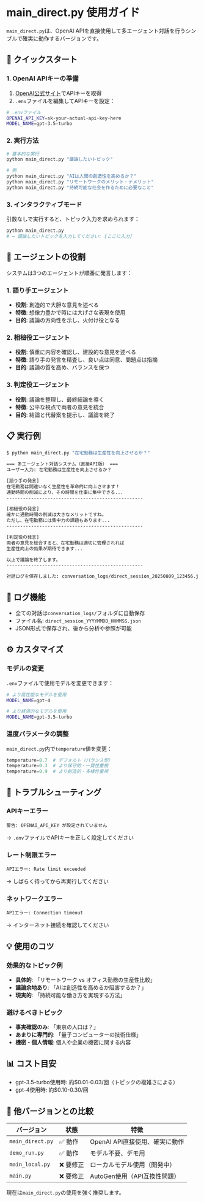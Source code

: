 # main_direct.py 使用ガイド

`main_direct.py`は、OpenAI APIを直接使用して多エージェント対話を行うシンプルで確実に動作するバージョンです。

## 🚀 クイックスタート

### 1. OpenAI APIキーの準備

1. [OpenAI公式サイト](https://platform.openai.com/api-keys)でAPIキーを取得
2. `.env`ファイルを編集してAPIキーを設定：

```bash
# .envファイル
OPENAI_API_KEY=sk-your-actual-api-key-here
MODEL_NAME=gpt-3.5-turbo
```

### 2. 実行方法

```bash
# 基本的な実行
python main_direct.py "議論したいトピック"

# 例
python main_direct.py "AIは人間の創造性を高めるか？"
python main_direct.py "リモートワークのメリット・デメリット"
python main_direct.py "持続可能な社会を作るために必要なこと"
```

### 3. インタラクティブモード

引数なしで実行すると、トピック入力を求められます：

```bash
python main_direct.py
# → 議論したいトピックを入力してください: [ここに入力]
```

## 🤖 エージェントの役割

システムは3つのエージェントが順番に発言します：

### 1. 語り手エージェント
- **役割**: 創造的で大胆な意見を述べる
- **特徴**: 想像力豊かで時には大げさな表現を使用
- **目的**: 議論の方向性を示し、火付け役となる

### 2. 相槌役エージェント  
- **役割**: 慎重に内容を確認し、建設的な意見を述べる
- **特徴**: 語り手の発言を精査し、良い点は同意、問題点は指摘
- **目的**: 議論の質を高め、バランスを保つ

### 3. 判定役エージェント
- **役割**: 議論を整理し、最終結論を導く
- **特徴**: 公平な視点で両者の意見を統合
- **目的**: 結論と代替案を提示し、議論を終了

## 📋 実行例

```bash
$ python main_direct.py "在宅勤務は生産性を向上させるか？"

=== 多エージェント対話システム（直接API版） ===
ユーザー入力: 在宅勤務は生産性を向上させるか？

[語り手の発言]
在宅勤務は間違いなく生産性を革命的に向上させます！
通勤時間の削減により、その時間を仕事に集中できる...
--------------------------------------------------

[相槌役の発言]  
確かに通勤時間の削減は大きなメリットですね。
ただし、在宅勤務には集中力の課題もあります...
--------------------------------------------------

[判定役の発言]
両者の意見を総合すると、在宅勤務は適切に管理されれば
生産性向上の効果が期待できます...

以上で議論を終了します。
--------------------------------------------------

対話ログを保存しました: conversation_logs/direct_session_20250809_123456.json
```

## 💾 ログ機能

- 全ての対話は`conversation_logs/`フォルダに自動保存
- ファイル名: `direct_session_YYYYMMDD_HHMMSS.json`
- JSON形式で保存され、後から分析や参照が可能

## ⚙️ カスタマイズ

### モデルの変更

`.env`ファイルで使用モデルを変更できます：

```bash
# より高性能なモデルを使用
MODEL_NAME=gpt-4

# より経済的なモデルを使用  
MODEL_NAME=gpt-3.5-turbo
```

### 温度パラメータの調整

`main_direct.py`内で`temperature`値を変更：

```python
temperature=0.7  # デフォルト（バランス型）
temperature=0.3  # より保守的・一貫性重視
temperature=0.9  # より創造的・多様性重視
```

## 🔧 トラブルシューティング

### APIキーエラー
```
警告: OPENAI_API_KEY が設定されていません
```
→ `.env`ファイルでAPIキーを正しく設定してください

### レート制限エラー
```
APIエラー: Rate limit exceeded
```
→ しばらく待ってから再実行してください

### ネットワークエラー
```  
APIエラー: Connection timeout
```
→ インターネット接続を確認してください

## 💡 使用のコツ

### 効果的なトピック例
- **具体的**: 「リモートワーク vs オフィス勤務の生産性比較」
- **議論余地あり**: 「AIは創造性を高めるか阻害するか？」
- **現実的**: 「持続可能な働き方を実現する方法」

### 避けるべきトピック
- **事実確認のみ**: 「東京の人口は？」
- **あまりに専門的**: 「量子コンピューターの技術仕様」
- **機密・個人情報**: 個人や企業の機密に関する内容

## 📊 コスト目安

- gpt-3.5-turbo使用時: 約$0.01-0.03/回（トピックの複雑さによる）
- gpt-4使用時: 約$0.10-0.30/回

## 🔄 他バージョンとの比較

| バージョン | 状態 | 特徴 |
|------------|------|------|
| `main_direct.py` | ✅ 動作 | OpenAI API直接使用、確実に動作 |
| `demo_run.py` | ✅ 動作 | モデル不要、デモ用 |
| `main_local.py` | ❌ 要修正 | ローカルモデル使用（開発中） |
| `main.py` | ❌ 要修正 | AutoGen使用（API互換性問題） |

現在は`main_direct.py`の使用を強く推奨します。